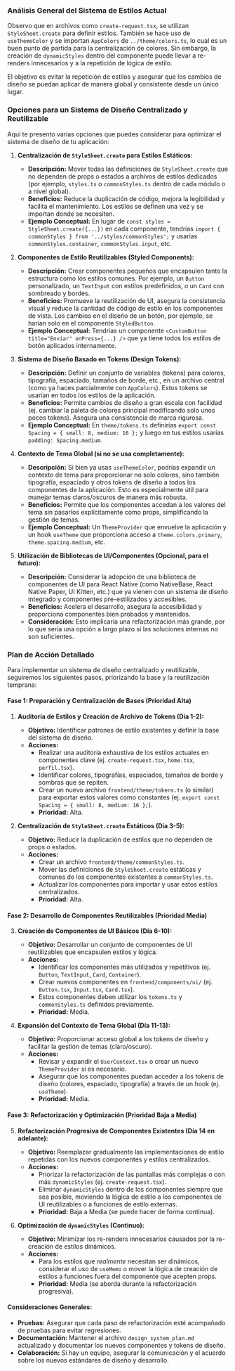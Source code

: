 ### Análisis General del Sistema de Estilos Actual

Observo que en archivos como `create-request.tsx`, se utilizan `StyleSheet.create` para definir estilos. También se hace uso de `useThemeColor` y se importan `AppColors` de `../theme/colors.ts`, lo cual es un buen punto de partida para la centralización de colores. Sin embargo, la creación de `dynamicStyles` dentro del componente puede llevar a re-renders innecesarios y a la repetición de lógica de estilo.

El objetivo es evitar la repetición de estilos y asegurar que los cambios de diseño se puedan aplicar de manera global y consistente desde un único lugar.

### Opciones para un Sistema de Diseño Centralizado y Reutilizable

Aquí te presento varias opciones que puedes considerar para optimizar el sistema de diseño de tu aplicación:

1.  **Centralización de `StyleSheet.create` para Estilos Estáticos:**
    *   **Descripción:** Mover todas las definiciones de `StyleSheet.create` que no dependen de props o estados a archivos de estilos dedicados (por ejemplo, `styles.ts` o `commonStyles.ts` dentro de cada módulo o a nivel global).
    *   **Beneficios:** Reduce la duplicación de código, mejora la legibilidad y facilita el mantenimiento. Los estilos se definen una vez y se importan donde se necesiten.
    *   **Ejemplo Conceptual:** En lugar de `const styles = StyleSheet.create({...})` en cada componente, tendrías `import { commonStyles } from '../styles/commonStyles';` y usarías `commonStyles.container`, `commonStyles.input`, etc.

2.  **Componentes de Estilo Reutilizables (Styled Components):**
    *   **Descripción:** Crear componentes pequeños que encapsulen tanto la estructura como los estilos comunes. Por ejemplo, un `Button` personalizado, un `TextInput` con estilos predefinidos, o un `Card` con sombreado y bordes.
    *   **Beneficios:** Promueve la reutilización de UI, asegura la consistencia visual y reduce la cantidad de código de estilo en los componentes de vista. Los cambios en el diseño de un botón, por ejemplo, se harían solo en el componente `StyledButton`.
    *   **Ejemplo Conceptual:** Tendrías un componente `<CustomButton title="Enviar" onPress={...} />` que ya tiene todos los estilos de botón aplicados internamente.

3.  **Sistema de Diseño Basado en Tokens (Design Tokens):**
    *   **Descripción:** Definir un conjunto de variables (tokens) para colores, tipografía, espaciado, tamaños de borde, etc., en un archivo central (como ya haces parcialmente con `AppColors`). Estos tokens se usarían en todos los estilos de la aplicación.
    *   **Beneficios:** Permite cambios de diseño a gran escala con facilidad (ej. cambiar la paleta de colores principal modificando solo unos pocos tokens). Asegura una consistencia de marca rigurosa.
    *   **Ejemplo Conceptual:** En `theme/tokens.ts` definirías `export const Spacing = { small: 8, medium: 16 };` y luego en tus estilos usarías `padding: Spacing.medium`.

4.  **Contexto de Tema Global (si no se usa completamente):**
    *   **Descripción:** Si bien ya usas `useThemeColor`, podrías expandir un contexto de tema para proporcionar no solo colores, sino también tipografía, espaciado y otros tokens de diseño a todos los componentes de la aplicación. Esto es especialmente útil para manejar temas claros/oscuros de manera más robusta.
    *   **Beneficios:** Permite que los componentes accedan a los valores del tema sin pasarlos explícitamente como props, simplificando la gestión de temas.
    *   **Ejemplo Conceptual:** Un `ThemeProvider` que envuelve la aplicación y un hook `useTheme` que proporciona acceso a `theme.colors.primary`, `theme.spacing.medium`, etc.

5.  **Utilización de Bibliotecas de UI/Componentes (Opcional, para el futuro):**
    *   **Descripción:** Considerar la adopción de una biblioteca de componentes de UI para React Native (como NativeBase, React Native Paper, UI Kitten, etc.) que ya vienen con un sistema de diseño integrado y componentes pre-estilizados y accesibles.
    *   **Beneficios:** Acelera el desarrollo, asegura la accesibilidad y proporciona componentes bien probados y mantenidos.
    *   **Consideración:** Esto implicaría una refactorización más grande, por lo que sería una opción a largo plazo si las soluciones internas no son suficientes.

### Plan de Acción Detallado

Para implementar un sistema de diseño centralizado y reutilizable, seguiremos los siguientes pasos, priorizando la base y la reutilización temprana:

#### Fase 1: Preparación y Centralización de Bases (Prioridad Alta)

1.  **Auditoría de Estilos y Creación de Archivo de Tokens (Día 1-2):**
    *   **Objetivo:** Identificar patrones de estilo existentes y definir la base del sistema de diseño.
    *   **Acciones:**
        *   Realizar una auditoría exhaustiva de los estilos actuales en componentes clave (ej. `create-request.tsx`, `home.tsx`, `perfil.tsx`).
        *   Identificar colores, tipografías, espaciados, tamaños de borde y sombras que se repiten.
        *   Crear un nuevo archivo `frontend/theme/tokens.ts` (o similar) para exportar estos valores como constantes (ej. `export const Spacing = { small: 8, medium: 16 };`).
        *   **Prioridad:** Alta.

2.  **Centralización de `StyleSheet.create` Estáticos (Día 3-5):**
    *   **Objetivo:** Reducir la duplicación de estilos que no dependen de props o estados.
    *   **Acciones:**
        *   Crear un archivo `frontend/theme/commonStyles.ts`.
        *   Mover las definiciones de `StyleSheet.create` estáticas y comunes de los componentes existentes a `commonStyles.ts`.
        *   Actualizar los componentes para importar y usar estos estilos centralizados.
        *   **Prioridad:** Alta.

#### Fase 2: Desarrollo de Componentes Reutilizables (Prioridad Media)

3.  **Creación de Componentes de UI Básicos (Día 6-10):**
    *   **Objetivo:** Desarrollar un conjunto de componentes de UI reutilizables que encapsulen estilos y lógica.
    *   **Acciones:**
        *   Identificar los componentes más utilizados y repetitivos (ej. `Button`, `TextInput`, `Card`, `Container`).
        *   Crear nuevos componentes en `frontend/components/ui/` (ej. `Button.tsx`, `Input.tsx`, `Card.tsx`).
        *   Estos componentes deben utilizar los `tokens.ts` y `commonStyles.ts` definidos previamente.
        *   **Prioridad:** Media.

4.  **Expansión del Contexto de Tema Global (Día 11-13):**
    *   **Objetivo:** Proporcionar acceso global a los tokens de diseño y facilitar la gestión de temas (claro/oscuro).
    *   **Acciones:**
        *   Revisar y expandir el `UserContext.tsx` o crear un nuevo `ThemeProvider` si es necesario.
        *   Asegurar que los componentes puedan acceder a los tokens de diseño (colores, espaciado, tipografía) a través de un hook (ej. `useTheme`).
        *   **Prioridad:** Media.

#### Fase 3: Refactorización y Optimización (Prioridad Baja a Media)

5.  **Refactorización Progresiva de Componentes Existentes (Día 14 en adelante):**
    *   **Objetivo:** Reemplazar gradualmente las implementaciones de estilo repetidas con los nuevos componentes y estilos centralizados.
    *   **Acciones:**
        *   Priorizar la refactorización de las pantallas más complejas o con más `dynamicStyles` (ej. `create-request.tsx`).
        *   Eliminar `dynamicStyles` dentro de los componentes siempre que sea posible, moviendo la lógica de estilo a los componentes de UI reutilizables o a funciones de estilo externas.
        *   **Prioridad:** Baja a Media (se puede hacer de forma continua).

6.  **Optimización de `dynamicStyles` (Continuo):**
    *   **Objetivo:** Minimizar los re-renders innecesarios causados por la re-creación de estilos dinámicos.
    *   **Acciones:**
        *   Para los estilos que *realmente* necesitan ser dinámicos, considerar el uso de `useMemo` o mover la lógica de creación de estilos a funciones fuera del componente que acepten props.
        *   **Prioridad:** Media (se aborda durante la refactorización progresiva).

#### Consideraciones Generales:

*   **Pruebas:** Asegurar que cada paso de refactorización esté acompañado de pruebas para evitar regresiones.
*   **Documentación:** Mantener el archivo `design_system_plan.md` actualizado y documentar los nuevos componentes y tokens de diseño.
*   **Colaboración:** Si hay un equipo, asegurar la comunicación y el acuerdo sobre los nuevos estándares de diseño y desarrollo.